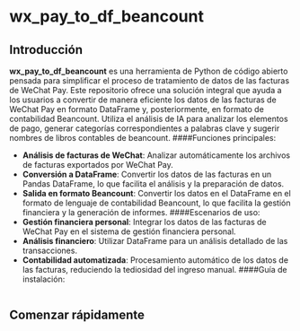 # wx_pay_to_df_beancount

## Introducción

**wx_pay_to_df_beancount** es una herramienta de Python de código abierto pensada para simplificar el proceso de tratamiento de datos de las facturas de WeChat Pay. Este repositorio ofrece una solución integral que ayuda a los usuarios a convertir de manera eficiente los datos de las facturas de WeChat Pay en formato DataFrame y, posteriormente, en formato de contabilidad Beancount. Utiliza el análisis de IA para analizar los elementos de pago, generar categorías correspondientes a palabras clave y sugerir nombres de libros contables de beancount. ####Funciones principales:

- **Análisis de facturas de WeChat**: Analizar automáticamente los archivos de facturas exportados por WeChat Pay.
- **Conversión a DataFrame**: Convertir los datos de las facturas en un Pandas DataFrame, lo que facilita el análisis y la preparación de datos.
- **Salida en formato Beancount**: Convertir los datos en el DataFrame en el formato de lenguaje de contabilidad Beancount, lo que facilita la gestión financiera y la generación de informes. ####Escenarios de uso:
- **Gestión financiera personal**: Integrar los datos de las facturas de WeChat Pay en el sistema de gestión financiera personal.
- **Análisis financiero**: Utilizar DataFrame para un análisis detallado de las transacciones.
- **Contabilidad automatizada**: Procesamiento automático de los datos de las facturas, reduciendo la tediosidad del ingreso manual. ####Guía de instalación:

```bash
```

## Comenzar rápidamente

```python
```
